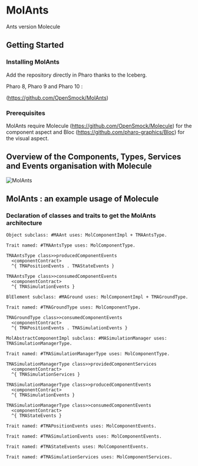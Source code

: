 # MolAnts

Ants version Molecule

## Getting Started

### Installing MolAnts

Add the repository directly in Pharo thanks to the Iceberg.

Pharo 8, Pharo 9 and Pharo 10 : 

(https://github.com/OpenSmock/MolAnts)

### Prerequisites

MolAnts require Molecule (https://github.com/OpenSmock/Molecule) for the component aspect and Bloc (https://github.com/pharo-graphics/Bloc) for the visual aspect.
  
## Overview of the Components, Types, Services and Events organisation with Molecule
![MolAnts](https://user-images.githubusercontent.com/64481702/166678508-2be44458-5095-4cd3-b772-d144f2707f6c.png)

## MolAnts : an example usage of Molecule

### Declaration of classes and traits to get the MolAnts architecture

```smallTalk
Object subclass: #MAAnt uses: MolComponentImpl + TMAAntsType.

Trait named: #TMAAntsType uses: MolComponentType.

TMAAntsType class>>producedComponentEvents
  <componentContract>
  ^{ TMAPositionEvents . TMAStateEvents }
  
TMAAntsType class>>consumedComponentEvents
  <componentContract>
  ^{ TMASimulationEvents }

BlElement subclass: #MAGround uses: MolComponentImpl + TMAGroundType.

Trait named: #TMAGroundType uses: MolComponentType.

TMAGroundType class>>consumedComponentEvents
  <componentContract>
  ^{ TMAPositionEvents . TMASimulationEvents }
  
MolAbstractComponentImpl subclass: #MASimulationManager uses: TMASimulationManagerType.

Trait named: #TMASimulationManagerType uses: MolComponentType.

TMASimulationManagerType class>>providedComponentServices
  <componentContract>
  ^{ TMASimulationServices }
  
TMASimulationManagerType class>>producedComponentEvents
  <componentContract>
  ^{ TMASimulationEvents }
  
TMASimulationManagerType class>>consumedComponentEvents
  <componentContract>
  ^{ TMAStateEvents }

Trait named: #TMAPositionEvents	uses: MolComponentEvents.

Trait named: #TMASimulationEvents uses: MolComponentEvents.
  
Trait named: #TMAStateEvents uses: MolComponentEvents.

Trait named: #TMASimulationServices uses: MolComponentServices.
```
